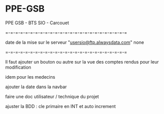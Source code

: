 PPE-GSB
=======

PPE GSB -  BTS SIO - Carcouet

=-=-=-=-=-=-=-=-=-=-=-=-=-=-=-=-=-=-=-=-=-=-=-=-=

date de la mise sur le serveur "usersio@ftp.alwaysdata.com"
none


=-=-=-=-=-=-=-=-=-=-=-=-=-=-=-=-=-=-=-=-=-=-=-=-=

Il faut ajouter un bouton ou autre sur la vue des comptes rendus pour leur modification

idem pour les medecins


ajouter la date dans la navbar

faire une doc utilisateur / technique du projet

ajuster la BDD : cle primaire en INT et auto increment
